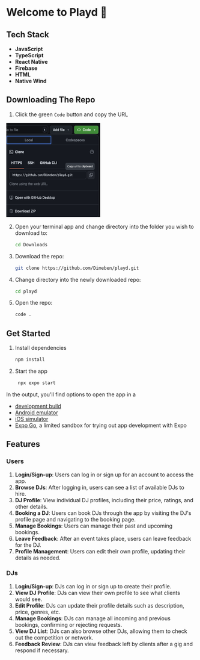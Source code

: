 # Welcome to Playd 👋

## Tech Stack

- **JavaScript**
- **TypeScript**
- **React Native**
- **Firebase**
- **HTML**
- **Native Wind**

## Downloading The Repo

1.  Click the green `Code` button and copy the URL <br>

<img src="readme-imgs/1.png" alt="repo-download-link" width="250" height="250">

2. Open your terminal app and change directory into the folder you wish to download to:

   ```bash
   cd Downloads
   ```

3. Download the repo:

   ```bash
   git clone https://github.com/Dimeben/playd.git
   ```

4. Change directory into the newly downloaded repo:

   ```bash
   cd playd
   ```

5. Open the repo:

   ```bash
   code .
   ```

## Get Started

1. Install dependencies

   ```bash
   npm install
   ```

2. Start the app

   ```bash
    npx expo start
   ```

In the output, you'll find options to open the app in a

- [development build](https://docs.expo.dev/develop/development-builds/introduction/)
- [Android emulator](https://docs.expo.dev/workflow/android-studio-emulator/)
- [iOS simulator](https://docs.expo.dev/workflow/ios-simulator/)
- [Expo Go](https://expo.dev/go), a limited sandbox for trying out app development with Expo

## Features

### Users

1. **Login/Sign-up**: Users can log in or sign up for an account to access the app.
2. **Browse DJs**: After logging in, users can see a list of available DJs to hire.
3. **DJ Profile**: View individual DJ profiles, including their price, ratings, and other details.
4. **Booking a DJ**: Users can book DJs through the app by visiting the DJ's profile page and navigating to the booking page.
5. **Manage Bookings**: Users can manage their past and upcoming bookings.
6. **Leave Feedback**: After an event takes place, users can leave feedback for the DJ.
7. **Profile Management**: Users can edit their own profile, updating their details as needed.

### DJs

1. **Login/Sign-up**: DJs can log in or sign up to create their profile.
2. **View DJ Profile**: DJs can view their own profile to see what clients would see.
3. **Edit Profile**: DJs can update their profile details such as description, price, genres, etc.
4. **Manage Bookings**: DJs can manage all incoming and previous bookings, confirming or rejecting requests.
5. **View DJ List**: DJs can also browse other DJs, allowing them to check out the competition or network.
7. **Feedback Review**: DJs can view feedback left by clients after a gig and respond if necessary.
